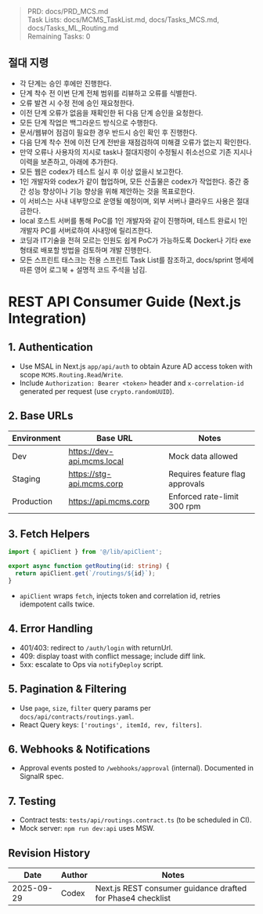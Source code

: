 > PRD: docs/PRD_MCS.md  
> Task Lists: docs/MCMS_TaskList.md, docs/Tasks_MCS.md, docs/Tasks_ML_Routing.md  
> Remaining Tasks: 0

## 절대 지령
- 각 단계는 승인 후에만 진행한다.
- 단계 착수 전 이번 단계 전체 범위를 리뷰하고 오류를 식별한다.
- 오류 발견 시 수정 전에 승인 재요청한다.
- 이전 단계 오류가 없음을 재확인한 뒤 다음 단계 승인을 요청한다.
- 모든 단계 작업은 백그라운드 방식으로 수행한다.
- 문서/웹뷰어 점검이 필요한 경우 반드시 승인 확인 후 진행한다.
- 다음 단계 착수 전에 이전 단계 전반을 재점검하여 미해결 오류가 없는지 확인한다.
- 만약 오류나 사용자의 지시로 task나 절대지령이 수정될시 취소선으로 기존 지시나 이력을 보존하고, 아래에 추가한다.
- 모든 웹은 codex가 테스트 실시 후 이상 없을시 보고한다.
- 1인 개발자와 codex가 같이 협업하며, 모든 산출물은 codex가 작업한다. 중간 중간 성능 향상이나 기능 향상을 위해 제안하는 것을 목표로한다.
- 이 서비스는 사내 내부망으로 운영될 예정이며, 외부 서버나 클라우드 사용은 절대 금한다.
- local 호스트 서버를 통해 PoC를 1인 개발자와 같이 진행하며, 테스트 완료시 1인 개발자 PC를 서버로하여 사내망에 릴리즈한다.
- 코딩과 IT기술을 전혀 모르는 인원도 쉽게 PoC가 가능하도록 Docker나 기타 exe 형태로 배포할 방법을 검토하며 개발 진행한다.
- 모든 스프린트 태스크는 전용 스프린트 Task List를 참조하고, docs/sprint 명세에 따른 영어 로그북 + 설명적 코드 주석을 남김.
# REST API Consumer Guide (Next.js Integration)

## 1. Authentication
- Use MSAL in Next.js `app/api/auth` to obtain Azure AD access token with scope `MCMS.Routing.Read`/`Write`.
- Include `Authorization: Bearer <token>` header and `x-correlation-id` generated per request (use `crypto.randomUUID`).

## 2. Base URLs
| Environment | Base URL | Notes |
| --- | --- | --- |
| Dev | https://dev-api.mcms.local | Mock data allowed |
| Staging | https://stg-api.mcms.corp | Requires feature flag approvals |
| Production | https://api.mcms.corp | Enforced rate-limit 300 rpm |

## 3. Fetch Helpers
```ts
import { apiClient } from '@/lib/apiClient';

export async function getRouting(id: string) {
  return apiClient.get(`/routings/${id}`);
}
```
- `apiClient` wraps `fetch`, injects token and correlation id, retries idempotent calls twice.

## 4. Error Handling
- 401/403: redirect to `/auth/login` with returnUrl.
- 409: display toast with conflict message; include diff link.
- 5xx: escalate to Ops via `notifyDeploy` script.

## 5. Pagination & Filtering
- Use `page`, `size`, `filter` query params per `docs/api/contracts/routings.yaml`.
- React Query keys: `['routings', itemId, rev, filters]`.

## 6. Webhooks & Notifications
- Approval events posted to `/webhooks/approval` (internal). Documented in SignalR spec.

## 7. Testing
- Contract tests: `tests/api/routings.contract.ts` (to be scheduled in CI).
- Mock server: `npm run dev:api` uses MSW.

## Revision History
| Date | Author | Notes |
| --- | --- | --- |
| 2025-09-29 | Codex | Next.js REST consumer guidance drafted for Phase4 checklist |

